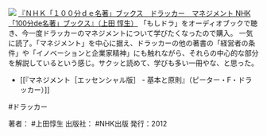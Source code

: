 
[![](https://images-fe.ssl-images-amazon.com/images/I/41SPm367VML._SL160_.jpg)](http://www.amazon.co.jp/exec/obidos/ASIN/B008V94468/choiyaki81-22/ref=nosim)
[『ＮＨＫ「１００分ｄｅ名著」ブックス　ドラッカー　マネジメント NHK「100分de名著」ブックス』（上田 惇生）](http://www.amazon.co.jp/exec/obidos/ASIN/B008V94468/choiyaki81-22/ref=nosim)
「もしドラ」をオーディオブックで聴き、今一度ドラッカーのマネジメントについて学びたくなったので購入。
一気に読了。「マネジメント」を中心に据え、ドラッカーの他の著書の「経営者の条件」や「イノベーションと企業家精神」にも触れながら、それらの中心的な部分を解説しているという感じ。サクッと読めて、学びも多い一冊やな、と思った。

- [[『マネジメント［エッセンシャル版］ - 基本と原則』（ピーター・F・ドラッカー）]]

#ドラッカー 

著者： #上田惇生 
出版社： #NHK出版
発行：2012
